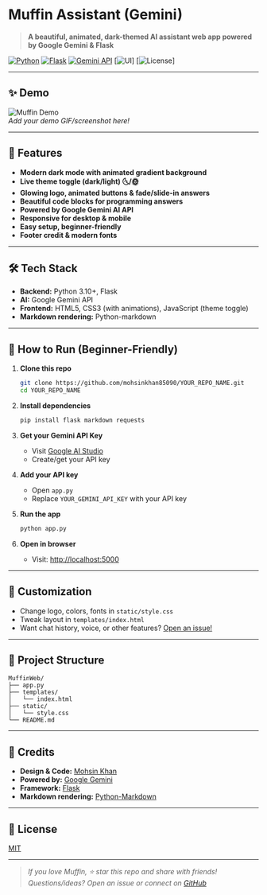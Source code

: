 #  Muffin Assistant (Gemini)  
> **A beautiful, animated, dark-themed AI assistant web app powered by Google Gemini & Flask**  

[![Python](https://img.shields.io/badge/Python-3.10%2B-blue?logo=python&logoColor=white)](https://www.python.org/)
[![Flask](https://img.shields.io/badge/Flask-%F0%9F%92%97-lightblue?logo=flask)](https://flask.palletsprojects.com/)
[![Gemini API](https://img.shields.io/badge/Gemini%20API-Google-yellow?logo=google)](https://ai.google.dev/)
[![UI](https://img.shields.io/badge/UI-Animated%20Dark%20Theme-purple?logo=webcomponents.org)]
[![License](https://img.shields.io/badge/License-MIT-green?logo=github)]

---

## ✨ Demo

![Muffin Demo](demo.gif)  
*Add your demo GIF/screenshot here!*

---

## 🚀 Features

- **Modern dark mode with animated gradient background**
- **Live theme toggle (dark/light) 🌜/🌞**
- **Glowing logo, animated buttons & fade/slide-in answers**
- **Beautiful code blocks for programming answers**
- **Powered by Google Gemini AI API**
- **Responsive for desktop & mobile**
- **Easy setup, beginner-friendly**
- **Footer credit & modern fonts**

---

## 🛠️ Tech Stack

- **Backend:** Python 3.10+, Flask
- **AI:** Google Gemini API
- **Frontend:** HTML5, CSS3 (with animations), JavaScript (theme toggle)
- **Markdown rendering:** Python-markdown

---

## 🐣 How to Run (Beginner-Friendly)

1. **Clone this repo**
   ```bash
   git clone https://github.com/mohsinkhan85090/YOUR_REPO_NAME.git
   cd YOUR_REPO_NAME
   ```

2. **Install dependencies**
   ```bash
   pip install flask markdown requests
   ```

3. **Get your Gemini API Key**  
   - Visit [Google AI Studio](https://ai.google.dev/)  
   - Create/get your API key

4. **Add your API key**  
   - Open `app.py`  
   - Replace `YOUR_GEMINI_API_KEY` with your API key

5. **Run the app**
   ```bash
   python app.py
   ```

6. **Open in browser**  
   - Visit: [http://localhost:5000](http://localhost:5000)

---

## 🎨 Customization

- Change logo, colors, fonts in `static/style.css`  
- Tweak layout in `templates/index.html`
- Want chat history, voice, or other features? [Open an issue!](https://github.com/mohsinkhan85090/YOUR_REPO_NAME/issues)

---

## 📂 Project Structure

```
MuffinWeb/
├── app.py
├── templates/
│   └── index.html
├── static/
│   └── style.css
└── README.md
```

---

## 🌈 Credits

- **Design & Code:** [Mohsin Khan](https://github.com/mohsinkhan85090)
- **Powered by:** [Google Gemini](https://ai.google.dev/)
- **Framework:** [Flask](https://flask.palletsprojects.com/)
- **Markdown rendering:** [Python-Markdown](https://python-markdown.github.io/)

---

## 📜 License

[MIT](LICENSE)

---

> _If you love Muffin, ⭐️ star this repo and share with friends!_  
> _Questions/ideas? Open an issue or connect on [GitHub](https://github.com/mohsinkhan85090)_
